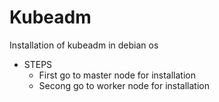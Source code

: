 # Kubeadm
Installation of kubeadm in debian os

* STEPS
    -  First go to master node for installation 
    -  Secong go to worker node for installation 
